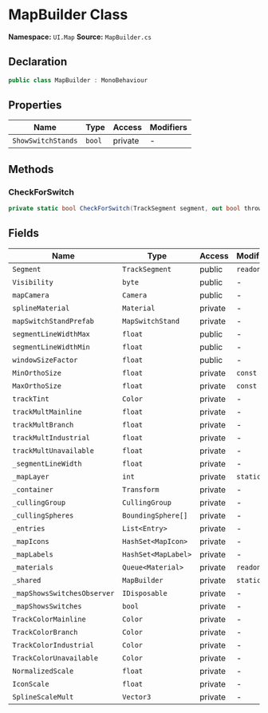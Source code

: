 # MapBuilder Class

**Namespace:** `UI.Map`
**Source:** `MapBuilder.cs`

## Declaration

```csharp
public class MapBuilder : MonoBehaviour
```

## Properties

| Name | Type | Access | Modifiers |
|------|------|--------|-----------|
| `ShowSwitchStands` | `bool` | private | - |

## Methods

### CheckForSwitch

```csharp
private static bool CheckForSwitch(TrackSegment segment, out bool thrownAgainstA, out bool thrownAgainstB, out TrackNode switchNodeA, out TrackNode switchNodeB)
```

## Fields

| Name | Type | Access | Modifiers |
|------|------|--------|-----------|
| `Segment` | `TrackSegment` | public | `readonly` |
| `Visibility` | `byte` | public | - |
| `mapCamera` | `Camera` | public | - |
| `splineMaterial` | `Material` | private | - |
| `mapSwitchStandPrefab` | `MapSwitchStand` | private | - |
| `segmentLineWidthMax` | `float` | public | - |
| `segmentLineWidthMin` | `float` | public | - |
| `windowSizeFactor` | `float` | public | - |
| `MinOrthoSize` | `float` | private | `const` |
| `MaxOrthoSize` | `float` | private | `const` |
| `trackTint` | `Color` | private | - |
| `trackMultMainline` | `float` | private | - |
| `trackMultBranch` | `float` | private | - |
| `trackMultIndustrial` | `float` | private | - |
| `trackMultUnavailable` | `float` | private | - |
| `_segmentLineWidth` | `float` | private | - |
| `_mapLayer` | `int` | private | `static` |
| `_container` | `Transform` | private | - |
| `_cullingGroup` | `CullingGroup` | private | - |
| `_cullingSpheres` | `BoundingSphere[]` | private | - |
| `_entries` | `List<Entry>` | private | - |
| `_mapIcons` | `HashSet<MapIcon>` | private | - |
| `_mapLabels` | `HashSet<MapLabel>` | private | - |
| `_materials` | `Queue<Material>` | private | `readonly` |
| `_shared` | `MapBuilder` | private | `static` |
| `_mapShowsSwitchesObserver` | `IDisposable` | private | - |
| `_mapShowsSwitches` | `bool` | private | - |
| `TrackColorMainline` | `Color` | private | - |
| `TrackColorBranch` | `Color` | private | - |
| `TrackColorIndustrial` | `Color` | private | - |
| `TrackColorUnavailable` | `Color` | private | - |
| `NormalizedScale` | `float` | private | - |
| `IconScale` | `float` | private | - |
| `SplineScaleMult` | `Vector3` | private | - |

